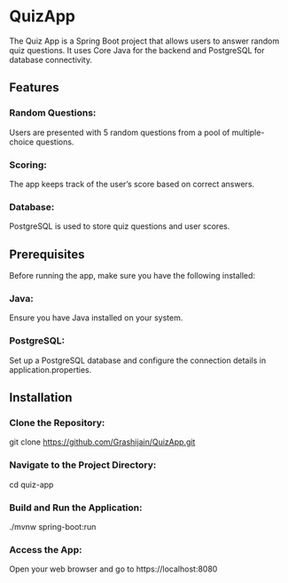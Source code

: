 # QuizApp

The Quiz App is a Spring Boot project that allows users to answer random quiz questions. It uses Core Java for the backend and PostgreSQL for database connectivity.

## Features
### Random Questions: 
  Users are presented with 5 random questions from a pool of multiple-choice questions.
### Scoring: 
  The app keeps track of the user’s score based on correct answers.
### Database: 
  PostgreSQL is used to store quiz questions and user scores.

## Prerequisites
Before running the app, make sure you have the following installed:
### Java: 
  Ensure you have Java installed on your system.
### PostgreSQL: 
  Set up a PostgreSQL database and configure the connection details in application.properties.

## Installation
### Clone the Repository:
  git clone https://github.com/Grashijain/QuizApp.git
### Navigate to the Project Directory:
  cd quiz-app
### Build and Run the Application:
  ./mvnw spring-boot:run
### Access the App: 
  Open your web browser and go to https://localhost:8080
